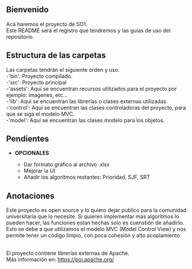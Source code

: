 ## Bienvenido

Acá haremos el proyecto de SO1.<br>
Este README será el registro que tendremos y las guías de uso del repositorio.

## Estructura de las carpetas

Las carpetas tendrán el siguiente orden y uso: <br>
-'bin': Proyecto compilado.<br>
-'src': Proyecto principal <br>
    -'assets': Aquí se encuentran recursos utilizados para el proyecto por ejemplo: imagenes, etc...<br>
    -'lib': Aquí se encuentran las librerías o clases externas utilizadas. <br>
    -'control': Aquí se encuentran las clases controladoras del proyecto, para que se siga el modelo MVC.<br>
    -'model': Aquí se encuentran las clases modelo para los objetos.


## Pendientes
<ul>
    <li><b>OPCIONALES</b></li>
    <ul>
        <li>Dar formato gráfico al archivo .xlsx</li>
        <li>Mejorar la UI</li>
        <li>Añadir los algoritmos restantes: Prioridad, SJF, SRT</li>
    </ul>

</ul>

## Anotaciones
Este proyecto es open source y lo quiero dejar publico para la comunidad universitaria que lo necesite.
Si quieren implementar más algoritmos lo pueden hacer, las funciones estan hechas solo es cuenstión de añadirlo.
Esto se debe a que utilizamos el modelo MVC (Model Control View) y nos permite tener un código limpio, con poca cohesión y alto acoplamiento.<br><br>

El proyecto contiene librerías externas de Apache.<br>
Más información en: https://poi.apache.org/
